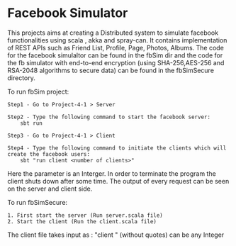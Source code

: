 # **Facebook Simulator**


This projects aims at creating a Distributed system to simulate facebook functionalities using scala , akka and spray-can. It contains implementation of REST APIs such as Friend List, Profile, Page, Photos, Albums. The code for the facebook simulaltor can be found in the fbSim dir and the code for the fb simulator with end-to-end encryption (using SHA-256,AES-256 and RSA-2048 algorithms to secure data) can be found in the fbSimSecure directory.

To run fbSim project:

	Step1 - Go to Project-4-1 > Server

	Step2 - Type the following command to start the facebook server:
		sbt run

	Step3 - Go to Project-4-1 > Client

	Step4 - Type the following command to initiate the clients which will create the facebook users:
		sbt "run client <number of clients>"

Here the <number of clients> parameter is an Interger.
In order to terminate the program the client shuts down after some time.
The output of every request can be seen on the server and client side.

To run fbSimSecure:

	1. First start the server (Run server.scala file)
	2. Start the client (Run the client.scala file)
The client file takes input as : "client <number of users>" (without quotes)
<number of users> can be any Integer

